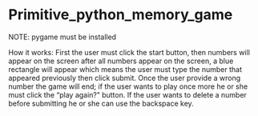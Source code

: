 # Primitive_python_memory_game

NOTE: pygame must be installed

How it works: First the user must click the start button, then numbers will appear on the screen after all numbers appear on the screen, a blue rectangle will appear which means the user must type the number that appeared previously then click submit. Once the user provide a wrong number the game will end; if the user wants to play once more he or she must click the “play again?” button. If the user wants to delete a number before submitting he or she can use the backspace key.
